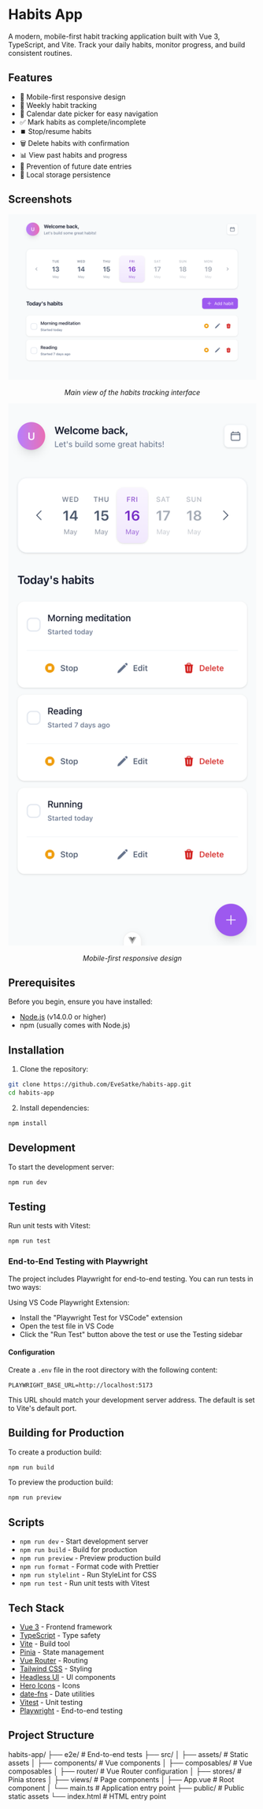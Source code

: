 # Habits App

A modern, mobile-first habit tracking application built with Vue 3, TypeScript, and Vite. Track your daily habits, monitor progress, and build consistent routines.

## Features

- 📱 Mobile-first responsive design
- 📅 Weekly habit tracking
- 📆 Calendar date picker for easy navigation
- ✅ Mark habits as complete/incomplete
- ⏹️ Stop/resume habits
- 🗑️ Delete habits with confirmation
- 📊 View past habits and progress
- 🚫 Prevention of future date entries
- 💾 Local storage persistence

## Screenshots

<div align="center">
  <img src="/screenshots/desktop.png" alt="Main Interface" width="600"/>
  <p><em>Main view of the habits tracking interface</em></p>
  
  <img src="/screenshots/mobile.png" alt="Mobile View" width="600"/>
  <p><em>Mobile-first responsive design</em></p>
</div>

## Prerequisites

Before you begin, ensure you have installed:

- [Node.js](https://nodejs.org/) (v14.0.0 or higher)
- npm (usually comes with Node.js)

## Installation

1. Clone the repository:

```bash
git clone https://github.com/EveSatke/habits-app.git
cd habits-app
```

2. Install dependencies:

```bash
npm install
```

## Development

To start the development server:

```bash
npm run dev
```

## Testing

Run unit tests with Vitest:

```bash
npm run test
```

### End-to-End Testing with Playwright

The project includes Playwright for end-to-end testing. You can run tests in two ways:

Using VS Code Playwright Extension:

- Install the "Playwright Test for VSCode" extension
- Open the test file in VS Code
- Click the "Run Test" button above the test or use the Testing sidebar

#### Configuration

Create a `.env` file in the root directory with the following content:

```env
PLAYWRIGHT_BASE_URL=http://localhost:5173
```

This URL should match your development server address. The default is set to Vite's default port.

## Building for Production

To create a production build:

```bash
npm run build
```

To preview the production build:

```bash
npm run preview
```

## Scripts

- `npm run dev` - Start development server
- `npm run build` - Build for production
- `npm run preview` - Preview production build
- `npm run format` - Format code with Prettier
- `npm run stylelint` - Run StyleLint for CSS
- `npm run test` - Run unit tests with Vitest

## Tech Stack

- [Vue 3](https://vuejs.org/) - Frontend framework
- [TypeScript](https://www.typescriptlang.org/) - Type safety
- [Vite](https://vitejs.dev/) - Build tool
- [Pinia](https://pinia.vuejs.org/) - State management
- [Vue Router](https://router.vuejs.org/) - Routing
- [Tailwind CSS](https://tailwindcss.com/) - Styling
- [Headless UI](https://headlessui.dev/) - UI components
- [Hero Icons](https://heroicons.com/) - Icons
- [date-fns](https://date-fns.org/) - Date utilities
- [Vitest](https://vitest.dev/) - Unit testing
- [Playwright](https://playwright.dev/) - End-to-end testing

## Project Structure

habits-app/
├── e2e/ # End-to-end tests
├── src/
│ ├── assets/ # Static assets
│ ├── components/ # Vue components
│ ├── composables/ # Vue composables
│ ├── router/ # Vue Router configuration
│ ├── stores/ # Pinia stores
│ ├── views/ # Page components
│ ├── App.vue # Root component
│ └── main.ts # Application entry point
├── public/ # Public static assets
└── index.html # HTML entry point
